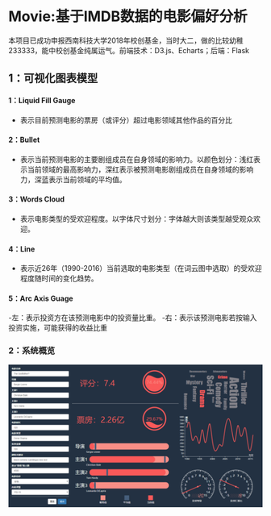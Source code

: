 # Movie:基于IMDB数据的电影偏好分析
本项目已成功申报西南科技大学2018年校创基金，当时大二，做的比较幼稚233333，能中校创基金纯属运气。前端技术：D3.js、Echarts；后端：Flask

## 1：可视化图表模型
#### 1：Liquid Fill Gauge
- 表示目前预测电影的票房（或评分）超过电影领域其他作品的百分比
#### 2：Bullet
- 表示当前预测电影的主要剧组成员在自身领域的影响力。以颜色划分：浅红表示当前领域的最高影响力，深红表示被预测电影剧组成员在自身领域的影响力，深蓝表示当前领域的平均值。

#### 3：Words Cloud
- 表示电影类型的受欢迎程度。以字体尺寸划分：字体越大则该类型越受观众欢迎。

#### 4：Line
- 表示近26年（1990-2016）当前选取的电影类型（在词云图中选取）的受欢迎程度随时间的变化趋势。

#### 5：Arc Axis Guage
-左：表示投资方在该预测电影中的投资量比重。
-右：表示该预测电影若按输入投资实施，可能获得的收益比重

### 2：系统概览
![系统概览](https://github.com/zzhongying/movie/blob/db2c3e6c06468b93401b0bf00d156a52b3b76a57/images/%E7%B3%BB%E7%BB%9F1.png)

